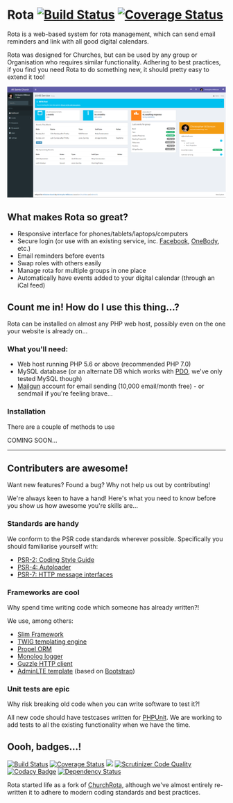 # Rota [![Build Status](https://travis-ci.org/TechWilk/rota.svg?branch=master)](https://travis-ci.org/TechWilk/rota) [![Coverage Status](https://coveralls.io/repos/github/TechWilk/rota/badge.svg?branch=master)](https://coveralls.io/github/TechWilk/rota?branch=master)

Rota is a web-based system for rota management, which can send email reminders and link with all good digital calendars.

Rota was designed for Churches, but can be used by any group or Organisation who requires similar functionality. Adhering to best practices, if you find you need Rota to do something new, it should pretty easy to extend it too!

![Screengrab](screengrab.png)

## What makes Rota so great?

- Responsive interface for phones/tablets/laptops/computers
- Secure login (or use with an existing service, inc. [Facebook](https://developers.facebook.com/docs/facebook-login), [OneBody](https://church.io/onebody), etc.)
- Email reminders before events
- Swap roles with others easily
- Manage rota for multiple groups in one place
- Automatically have events added to your digital calendar (through an iCal feed)

## Count me in! How do I use this thing...?

Rota can be installed on almost any PHP web host, possibly even on the one your website is already on...

### What you'll need:

- Web host running PHP 5.6 or above (recommended PHP 7.0)
- MySQL database (or an alternate DB which works with [PDO](http://php.net/manual/en/pdo.drivers.php), we've only tested MySQL though)
- [Mailgun](https://www.mailgun.com/) account for email sending (10,000 email/month free) - or sendmail if you're feeling brave...

### Installation

There are a couple of methods to use

COMING SOON...






***

## Contributers are awesome!

Want new features? Found a bug? Why not help us out by contributing!

We're always keen to have a hand! Here's what you need to know before you show us how awesome you're skills are...

### Standards are handy

We conform to the PSR code standards wherever possible. Specifically you should familiarise yourself with:

  - [PSR-2: Coding Style Guide](http://www.php-fig.org/psr/psr-2/)
  - [PSR-4: Autoloader](http://www.php-fig.org/psr/psr-4/)
  - [PSR-7: HTTP message interfaces](http://www.php-fig.org/psr/psr-7/)

### Frameworks are cool

Why spend time writing code which someone has already written?!

We use, among others:

- [Slim Framework](https://www.slimframework.com)
- [TWIG templating engine](https://twig.symfony.com/)
- [Propel ORM](http://propelorm.org)
- [Monolog logger](https://github.com/Seldaek/monolog)
- [Guzzle HTTP client](https://github.com/guzzle/guzzle)
- [AdminLTE template](https://adminlte.io/) (based on [Bootstrap](http://getbootstrap.com/))

### Unit tests are epic

Why risk breaking old code when you can write software to test it?!

All new code should have testcases written for [PHPUnit](https://phpunit.de/). We are working to add tests to all the existing functionality when we have the time.

## Oooh, badges...!

[![Build Status](https://travis-ci.org/TechWilk/rota.svg?branch=master)](https://travis-ci.org/TechWilk/rota)
[![Coverage Status](https://coveralls.io/repos/github/TechWilk/rota/badge.svg?branch=master)](https://coveralls.io/github/TechWilk/rota?branch=master)
[![](https://styleci.io/repos/7548986/shield)](https://styleci.io/repos/7548986)
[![Scrutinizer Code Quality](https://scrutinizer-ci.com/g/TechWilk/rota/badges/quality-score.png?b=master)](https://scrutinizer-ci.com/g/TechWilk/rota/?branch=master)
[![Codacy Badge](https://api.codacy.com/project/badge/Grade/c825786f03f34236b0246ee81c53eb6b)](https://www.codacy.com/app/TechWilk/rota?utm_source=github.com&amp;utm_medium=referral&amp;utm_content=TechWilk/rota&amp;utm_campaign=Badge_Grade)
[![Dependency Status](https://www.versioneye.com/user/projects/5991fff80fb24f159f260455/badge.svg?style=flat-square)](https://www.versioneye.com/user/projects/5991fff80fb24f159f260455)

Rota started life as a fork of [ChurchRota](https://sourceforge.net/projects/churchrota/), although we've almost entirely re-written it to adhere to modern coding standards and best practices.
